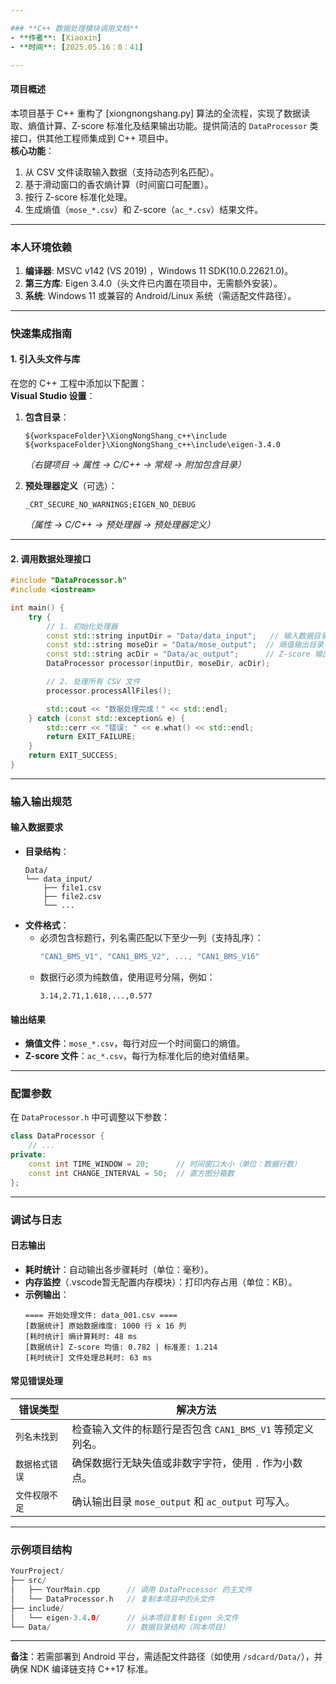 ```yaml
---

### **C++ 数据处理模块调用文档**
- **作者**: [Xiaoxin]
- **时间**: [2025.05.16：0：41]

---
```


#### **项目概述**
本项目基于 C++ 重构了 [xiongnongshang.py] 算法的全流程，实现了数据读取、熵值计算、Z-score 标准化及结果输出功能。提供简洁的 `DataProcessor` 类接口，供其他工程师集成到 C++ 项目中。  
**核心功能**：
1. 从 CSV 文件读取输入数据（支持动态列名匹配）。
2. 基于滑动窗口的香农熵计算（时间窗口可配置）。
3. 按行 Z-score 标准化处理。
4. 生成熵值（`mose_*.csv`）和 Z-score（`ac_*.csv`）结果文件。

---

### **本人环境依赖**
1. **编译器**: MSVC v142 (VS 2019) ，Windows 11 SDK(10.0.22621.0)。
2. **第三方库**: Eigen 3.4.0（头文件已内置在项目中，无需额外安装）。
3. **系统**: Windows 11 或兼容的 Android/Linux 系统（需适配文件路径）。

---

### **快速集成指南**
#### **1. 引入头文件与库**
在您的 C++ 工程中添加以下配置：  
**Visual Studio 设置**：
1. **包含目录**：
   ```
   ${workspaceFolder}\XiongNongShang_c++\include
   ${workspaceFolder}\XiongNongShang_c++\include\eigen-3.4.0
   ```
   *（右键项目 → 属性 → C/C++ → 常规 → 附加包含目录）*  

2. **预处理器定义**（可选）：
   ```
   _CRT_SECURE_NO_WARNINGS;EIGEN_NO_DEBUG
   ```
   *（属性 → C/C++ → 预处理器 → 预处理器定义）*

---

#### **2. 调用数据处理接口**
```cpp
#include "DataProcessor.h"
#include <iostream>

int main() {
    try {
        // 1. 初始化处理器
        const std::string inputDir = "Data/data_input";   // 输入数据目录
        const std::string moseDir = "Data/mose_output";  // 熵值输出目录
        const std::string acDir = "Data/ac_output";      // Z-score 输出目录
        DataProcessor processor(inputDir, moseDir, acDir);

        // 2. 处理所有 CSV 文件
        processor.processAllFiles();

        std::cout << "数据处理完成！" << std::endl;
    } catch (const std::exception& e) {
        std::cerr << "错误: " << e.what() << std::endl;
        return EXIT_FAILURE;
    }
    return EXIT_SUCCESS;
}
```

---

### **输入输出规范**
#### **输入数据要求**
- **目录结构**：
  ```
  Data/
  └── data_input/
      ├── file1.csv
      ├── file2.csv
      └── ...
  ```
- **文件格式**：
  - 必须包含标题行，列名需匹配以下至少一列（支持乱序）：
    ```cpp
    "CAN1_BMS_V1", "CAN1_BMS_V2", ..., "CAN1_BMS_V16"
    ```
  - 数据行必须为纯数值，使用逗号分隔，例如：
    ```
    3.14,2.71,1.618,...,0.577
    ```

#### **输出结果**
- **熵值文件**：`mose_*.csv`，每行对应一个时间窗口的熵值。
- **Z-score 文件**：`ac_*.csv`，每行为标准化后的绝对值结果。

---

### **配置参数**
在 `DataProcessor.h` 中可调整以下参数：
```cpp
class DataProcessor {
    // ...
private:
    const int TIME_WINDOW = 20;      // 时间窗口大小（单位：数据行数）
    const int CHANGE_INTERVAL = 50;  // 直方图分箱数
};
```

---

### **调试与日志**
#### **日志输出**
- **耗时统计**：自动输出各步骤耗时（单位：毫秒）。
- **内存监控**（.vscode暂无配置内存模块）：打印内存占用（单位：KB）。
- **示例输出**：
  ```log
  ==== 开始处理文件: data_001.csv ====
  [数据统计] 原始数据维度: 1000 行 x 16 列
  [耗时统计] 熵计算耗时: 48 ms
  [数据统计] Z-score 均值: 0.782 | 标准差: 1.214
  [耗时统计] 文件处理总耗时: 63 ms
  ```

#### **常见错误处理**
| 错误类型                  | 解决方法                                                                 |
|--------------------------|------------------------------------------------------------------------|
| `列名未找到`              | 检查输入文件的标题行是否包含 `CAN1_BMS_V1` 等预定义列名。               |
| `数据格式错误`            | 确保数据行无缺失值或非数字字符，使用 `.` 作为小数点。                    |
| `文件权限不足`            | 确认输出目录 `mose_output` 和 `ac_output` 可写入。                      |

---

### **示例项目结构**
```cpp
YourProject/
├── src/
│   ├── YourMain.cpp      // 调用 DataProcessor 的主文件
│   └── DataProcessor.h   // 复制本项目中的头文件
├── include/
│   └── eigen-3.4.0/      // 从本项目复制 Eigen 头文件
└── Data/                 // 数据目录结构（同本项目）
```

---

**备注**：若需部署到 Android 平台，需适配文件路径（如使用 `/sdcard/Data/`），并确保 NDK 编译链支持 C++17 标准。